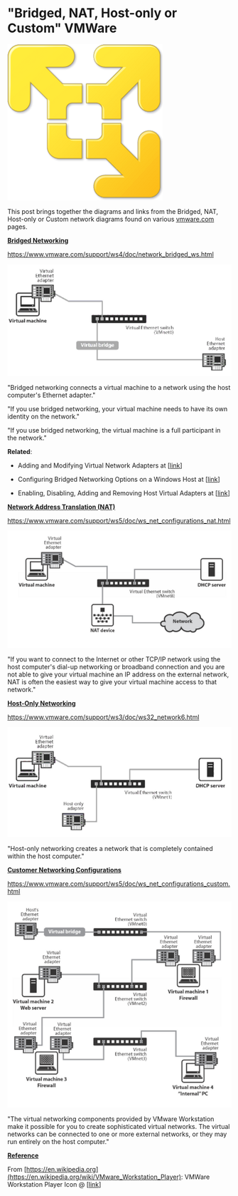 # "Bridged, NAT, Host-only or Custom" VMWare

![vmware_workstation_icon_1](vmware_workstation_icon_1.png)

This post brings together the diagrams and links from the Bridged, NAT, Host-only or Custom network diagrams found on various [<u><span>vmware.com</span></u>](http://vmware.com/) pages.

**<u><span>Bridged Networking</span></u>**

https://www.vmware.com/support/ws4/doc/network_bridged_ws.html 

![bridged_networking_flowchart_2](bridged_networking_flowchart_2.png)

"Bridged networking connects a virtual machine to a network using the host computer's Ethernet adapter."

"If you use bridged networking, your virtual machine needs to have its own identity on the network."

"If you use bridged networking, the virtual machine is a full participant in the network."

**Related**:

-   Adding and Modifying Virtual Network Adapters at \[[<u><span>link</span></u>](https://www.vmware.com/support/ws5/doc/ws_net_configurations_changing_vadapters.html)\]
    
-   Configuring Bridged Networking Options on a Windows Host at \[[<u><span>link</span></u>](https://www.vmware.com/support/ws5/doc/ws_net_configurations_changing_bridged_windows.html)\]
    
-   Enabling, Disabling, Adding and Removing Host Virtual Adapters at \[[<u><span>link</span></u>](https://www.vmware.com/support/ws5/doc/ws_net_configurations_changing_hostadapter.html)\]
    

**<u><span>Network Address Translation (NAT)</span></u>**

https://www.vmware.com/support/ws5/doc/ws_net_configurations_nat.html 

![network_address_translation_flowchart_3](network_address_translation_flowchart_3.png)

"If you want to connect to the Internet or other TCP/IP network using the host computer's dial-up networking or broadband connection and you are not able to give your virtual machine an IP address on the external network, NAT is often the easiest way to give your virtual machine access to that network."

**<u><span>Host-Only Networking</span></u>**

https://www.vmware.com/support/ws3/doc/ws32_network6.html 

![host_only_networking_4](host_only_networking_4.png)

"Host-only networking creates a network that is completely contained within the host computer."

**<u><span>Customer Networking Configurations</span></u>**

https://www.vmware.com/support/ws5/doc/ws_net_configurations_custom.html 

![customer_networking_config_flowchart_5](customer_networking_config_flowchart_5.png)

"The virtual networking components provided by VMware Workstation make it possible for you to create sophisticated virtual networks. The virtual networks can be connected to one or more external networks, or they may run entirely on the host computer."

**<u><span>Reference</span></u>**

From [https://en.wikipedia.org](https://en.wikipedia.org/wiki/VMware_Workstation_Player): VMWare Workstation Player Icon @ [[link](https://en.wikipedia.org/wiki/VMware_Workstation_Player)] 